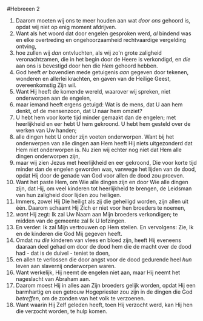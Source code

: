 #Hebreeen 2
1. Daarom moeten wij ons te meer houden aan wat *door ons* gehoord is, opdat wij niet op enig moment afdrijven.
2. Want als het woord dat door engelen gesproken werd, *al* bindend was en elke overtreding en ongehoorzaamheid rechtvaardige vergelding ontving,
3. hoe zullen wij *dan* ontvluchten, als wij zo'n grote zaligheid veronachtzamen, die in het begin door de Heere is verkondigd, en *die* aan ons is bevestigd door hen die *Hem* gehoord hebben.
4. God heeft *er* bovendien mede getuigenis *aan* gegeven door tekenen, wonderen en allerlei krachten, en gaven van de Heilige Geest, overeenkomstig Zijn wil.
5. Want Hij heeft de komende wereld, waarover wij spreken, niet onderworpen aan de engelen,
6. maar iemand heeft ergens getuigd: Wat is de mens, dat U aan hem denkt, of de mensenzoon, dat U naar hem omziet?
7. U hebt hem voor korte tijd minder gemaakt dan de engelen; met heerlijkheid en eer hebt U hem gekroond. U hebt hem gesteld over de werken van Uw handen;
8. alle dingen hebt U onder zijn voeten onderworpen. Want bij het onderwerpen van alle dingen aan Hem heeft Hij niets uitgezonderd dat Hem niet onderworpen is. Nu zien wij echter nog niet dat Hem alle dingen onderworpen zijn,
9. maar wij zien Jezus met heerlijkheid en eer gekroond, Die voor korte tijd minder dan de engelen geworden was, vanwege het lijden van de dood, opdat Hij door de genade van God voor allen de dood zou proeven.
10. Want het paste Hem, om Wie alle dingen zijn en door Wie alle dingen zijn, dat Hij, om veel kinderen tot heerlijkheid te brengen, de Leidsman van hun zaligheid door lijden zou heiligen.
11. Immers, zowel Hij Die heiligt als zij die geheiligd worden, zijn allen uit één. Daarom schaamt Hij Zich er niet voor hen broeders te noemen,
12. *want* Hij zegt: Ik zal Uw Naam aan Mijn broeders verkondigen; te midden van de gemeente zal Ik U lofzingen.
13. En verder: Ik zal Mijn vertrouwen op Hem stellen. En vervolgens: Zie, Ik en de kinderen die God Mij gegeven heeft.
14. Omdat nu *die* kinderen van vlees en bloed zijn, heeft Hij eveneens daaraan deel gehad om door de dood hem die de macht over de dood had - dat is de duivel - teniet te doen,
15. en allen te verlossen die door angst voor de dood gedurende heel *hun* leven aan slavernij onderworpen waren.
16. Want werkelijk, Hij neemt de engelen niet aan, maar Hij neemt het nageslacht van Abraham aan.
17. Daarom moest Hij in alles aan Zijn broeders gelijk worden, opdat Hij een barmhartig en een getrouw Hogepriester zou zijn in de dingen die God *betreffen*, om de zonden van het volk te verzoenen.
18. Want waarin Hij Zelf geleden heeft, toen Hij verzocht werd, kan Hij hen die verzocht worden, te hulp komen.
